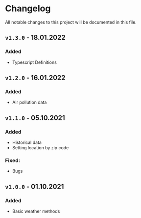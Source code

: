 # Changelog
All notable changes to this project will be documented in this file.

## `v1.3.0` -  18.01.2022
### Added
* Typescript Definitions

## `v1.2.0` -  16.01.2022
### Added
* Air pollution data

## `v1.1.0` -  05.10.2021
### Added
* Historical data
* Setting location by zip code
### Fixed:
* Bugs

## `v1.0.0` -  01.10.2021
### Added
* Basic weather methods

